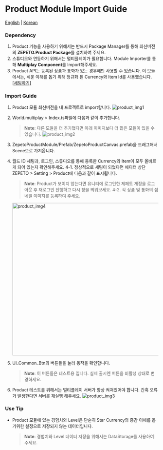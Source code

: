 # Product Module Import Guide

[English](./README.md) | [Korean](./README_KR.md)

### Dependency
1. Product 기능을 사용하기 위해서는 반드시 Package Manager를 통해 최신버전의 **ZEPETO.Product Package**를 설치하여 주세요.
2. 스튜디오와 연동하기 위해서는 멀티플레이가 필요합니다. Module Importer를 통해 **Multiplay Component**를 Import해주세요.
3. Product API는 등록된 상품과 통화가 있는 경우에만 사용할 수 있습니다. 이 모듈에서는, 쉬운 이해를 돕기 위해 정규화 된 Currency와 Item Id를 사용했습니다. [[세팅하기]](https://docs.zepeto.me/studio-world/lang-ko/docs/zepeto_product#how-to-apply-a-sample-of-zepeto-product)

### Import Guide
1. Product 모듈 최신버전을 내 프로젝트로 import합니다.
 ![product_img1](https://user-images.githubusercontent.com/123578202/224613221-35e22f74-841a-46fc-9388-943cf5ebd153.png)
2. World.multiplay > Index.ts파일에 다음과 같이 추가합니다.
    > **Note**: 다른 모듈을 더 추가했다면 아래 이미지보다 더 많은 모듈이 있을 수 있습니다.
 ![product_img2](https://user-images.githubusercontent.com/123578202/224613036-803cf372-92c6-4bd8-90ae-39537180cf4e.png)
3. ZepetoProductModule/Prefab/ZepetoProductCanvas.prefab을 드래그해서 Scene으로 가져옵니다.
4. 월드 ID 세팅과, 로그인, 스튜디오를 통해 등록한 Currency와 Item이 모두 올바르게 되어 있는지 확인해주세요. 
4-1. 정상적으로 세팅이 되었다면 에디터 상단 ZEPETO > Setting > Product에 다음과 같이 표시됩니다.
    > **Note**: Product가 보이지 않는다면 유니티에 로그인한 제페토 계정을 로그아웃 후 재로그인 진행하고 다시 창을 띄워보세요.
4-2. 각 상품 및 통화의 섬네일 이미지를 등록하여 주세요.
    <img width="500" alt="product_img4" src="https://user-images.githubusercontent.com/123578202/224614665-80d54306-83bd-40c4-b0db-21932f126a61.png">   
  
5. UI_Common_Btn의 버튼들을 눌러 동작을 확인합니다.
    > **Note**: 이 버튼들은 테스트용 입니다. 실제 출시엔 버튼을 비활성 상태로 변경하세요.
6. Product 테스트를 위해서는 멀티플레이 서버가 항상 켜져있어야 합니다. 간혹 오류가 발생한다면 서버를 재실행 해주세요.
 ![product_img3](https://user-images.githubusercontent.com/123578202/224615407-f0c2efc2-c6d8-4403-878c-a0929eed9fa2.png)


### Use Tip
- Product 모듈에 있는 경험치와 Level은 단순히 Star Currency의 증감 이해를 돕기위한 설정으로 저장되지 않는 데이터입니다. 
    > **Note**: 경험치와 Level 데이터 저장을 위해서는 DataStorage를 사용하여 주세요. 

